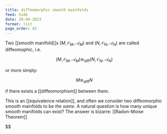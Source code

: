 ```yaml
---
title: diffeomorphic smooth mainfolds
feed: hide
date: 20-04-2023
format: list
page_order: 42
---
```



Two [[smooth manifold]]s $(M, \mathcal O_M, \mathscr A_M)$ and $(N, \mathcal O_N, \mathscr A_N)$ are called diffeomophic, i.e. 

$$(M, \mathcal O_M, \mathscr A_M)\cong_\text{diff}(N, \mathcal O_N, \mathscr A_N)$$


or more simply: 

$$M\cong_\text{diff}N$$


if there exists a [[diffeomorphism]] between them.

This is an [[equivalence relation]], and often we consider two diffeomorphic smooth mainfolds to be *the same*. A natural question is how many unique smooth manifolds can exist? The answer is bizarre: [[Radon-Moise Theorem]]

$$